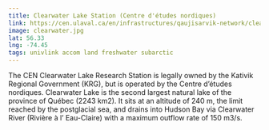 ```yaml
---
title: Clearwater Lake Station (Centre d'études nordiques)
link: https://cen.ulaval.ca/en/infrastructures/qaujisarvik-network/clearwater-lake/
image: clearwater.jpg
lat: 56.33
lng: -74.45
tags: univlink accom land freshwater subarctic
---
```


The CEN Clearwater Lake Research Station is legally owned by the Kativik Regional Government (KRG), but is operated by
the Centre d’études nordiques. Clearwater Lake is the second largest natural lake of the province of Québec (2243 km2).
It sits at an altitude of 240 m, the limit reached by the postglacial sea, and drains into Hudson Bay via Clearwater
River (Rivière à l’ Eau-Claire) with a maximum outflow rate of 150 m3/s.

